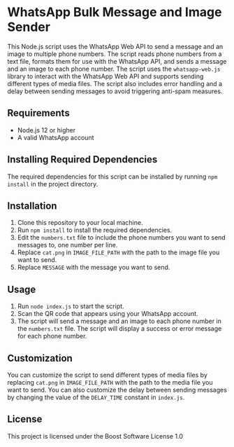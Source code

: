 # WhatsApp Bulk Message and Image Sender

This Node.js script uses the WhatsApp Web API to send a message and an image to multiple phone numbers. The script reads phone numbers from a text file, formats them for use with the WhatsApp API, and sends a message and an image to each phone number. The script uses the `whatsapp-web.js` library to interact with the WhatsApp Web API and supports sending different types of media files. The script also includes error handling and a delay between sending messages to avoid triggering anti-spam measures.

## Requirements

- Node.js 12 or higher
- A valid WhatsApp account

## Installing Required Dependencies

The required dependencies for this script can be installed by running `npm install` in the project directory.

## Installation

1. Clone this repository to your local machine.
2. Run `npm install` to install the required dependencies.
3. Edit the `numbers.txt` file to include the phone numbers you want to send messages to, one number per line.
4. Replace `cat.png` in `IMAGE_FILE_PATH` with the path to the image file you want to send.
5. Replace `MESSAGE` with the message you want to send.


## Usage

1. Run `node index.js` to start the script.
2. Scan the QR code that appears using your WhatsApp account.
3. The script will send a message and an image to each phone number in the `numbers.txt` file. The script will display a success or error message for each phone number.

## Customization

You can customize the script to send different types of media files by replacing `cat.png` in `IMAGE_FILE_PATH` with the path to the media file you want to send. You can also customize the delay between sending messages by changing the value of the `DELAY_TIME` constant in `index.js`.

## License

This project is licensed under the Boost Software License 1.0
